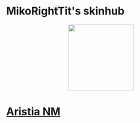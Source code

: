 # MikoRightTit's skinhub

<p align="center">
<a href="players/MikoRightTit/MikoRightTit.md">
       <img src="https://a.ppy.sh/22259826"  
       width="175"
       height="175"></a>
<br>

# [Aristia NM](https://github.com/agutin727/Catamarca-skins/raw/main/players/MikoRightTit/Aristia%20NM.osk)

